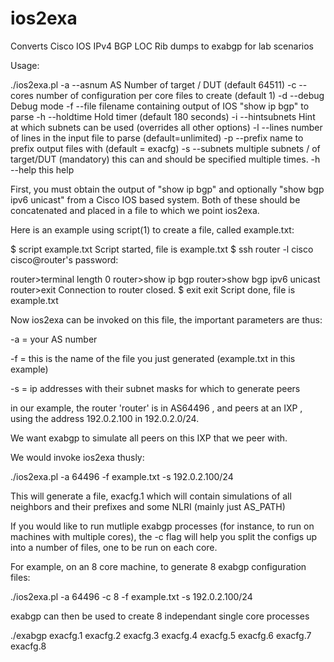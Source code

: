 ios2exa
=======

Converts Cisco IOS IPv4 BGP LOC Rib dumps to exabgp for lab scenarios

Usage:

./ios2exa.pl <arguments>
	-a --asnum         AS Number of target / DUT (default 64511)
	-c --cores         number of configuration per core files to create
	                   (default 1)
	-d --debug         Debug mode
	-f --file          filename containing output of IOS "show ip bgp" to
	                   parse
	-h --holdtime      Hold timer (default 180 seconds)
	-i --hintsubnets   Hint at which subnets can be used (overrides all
	                   other options)
	-l --lines         number of lines in the input file to parse
	                   (default=unlimited)
	-p --prefix        name to prefix output files with (default = exacfg)
	-s --subnets       multiple subnets <hostip>/<mask> of target/DUT (mandatory)
	                   this can and should be specified multiple times.
	-h --help          this help



First, you must obtain the output of "show ip bgp" and optionally "show bgp ipv6 unicast"
from a Cisco IOS based system. Both of these should be concatenated and placed in a file
to which we point ios2exa. 

Here is an example using script(1) to create a file, called example.txt:

$ script example.txt
Script started, file is example.txt
$ ssh router -l cisco
cisco@router's password: 

router>terminal length 0
router>show ip bgp 
<snip>
router>show bgp ipv6 unicast
<snip>
router>exit
Connection to router closed.
$ exit
exit
Script done, file is example.txt


Now ios2exa can be invoked on this file, the important parameters are thus:

-a <asnum> = your AS number

-f <file> = this is the name of the file you just generated (example.txt in this example)

-s <subnets> = ip addresses with their subnet masks for which to generate peers 


in our example, the router 'router' is in AS64496 , and peers at an IXP , using the address
192.0.2.100 in 192.0.2.0/24.

We want exabgp to simulate all peers on this IXP that we peer with.

We would invoke ios2exa thusly:

./ios2exa.pl -a 64496 -f example.txt -s 192.0.2.100/24

This will generate a file, exacfg.1 which will contain simulations of all neighbors and 
their prefixes and some NLRI (mainly just AS_PATH)

If you would like to run mutliple exabgp processes (for instance, to run on machines
with multiple cores), the -c flag will help you split the configs up into a number
of files, one to be run on each core. 

For example, on an 8 core machine, to generate 8 exabgp configuration files:

./ios2exa.pl -a 64496 -c 8 -f example.txt -s 192.0.2.100/24

exabgp can then be used to create 8 independant single core processes

./exabgp exacfg.1 exacfg.2 exacfg.3 exacfg.4 exacfg.5 exacfg.6 exacfg.7 exacfg.8


